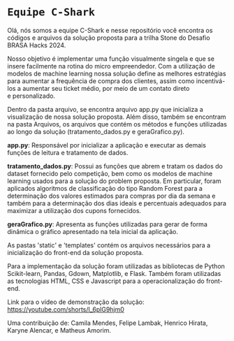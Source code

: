# `Equipe C-Shark`

Olá, nós somos a equipe C-Shark e nesse repositório você encontra os códigos e arquivos da solução proposta para a trilha Stone do Desafio BRASA Hacks 2024. 

Nosso objetivo é implementar uma função visualmente singela e que se insere facilmente na rotina do micro empreendedor. Com a utilização de modelos de machine learning nossa solução define as melhores estratégias para aumentar a frequência de compra dos clientes, assim como incentivá-los a aumentar seu ticket médio, por meio de um contato direto e personalizado.

Dentro da pasta arquivo, se encontra arquivo app.py que inicializa a visualização de nossa solução proposta. Além disso, também se encontram na pasta Arquivos, os arquivos que contém os métodos e funções utilizadas ao longo da solução (tratamento_dados.py e geraGrafico.py). 

**app.py**: Responsável por inicializar a aplicação e executar as demais funções de leitura e tratamento de dados.

**tratamento_dados.py**: Possui as funções que abrem e tratam os dados do dataset fornecido pelo competição, bem como os modelos de machine learning usados para a solução do problem proposta. Em particular, foram aplicados algoritmos de classificação do tipo Random Forest para a determinação dos valores estimados para compras por dia da semana e também para a determinação dos dias ideais e percentuais adequados para maximizar a utilização dos cupons fornecidos.

**geraGrafico.py**: Apresenta as funções utilizadas para gerar de forma dinâmica o gráfico apresentado na tela inicial da aplicação. 

As pastas 'static' e 'templates' contém os arquivos necessários para a inicialização do front-end da solução proposta.

Para a implementação da solução foram utilizadas as bibliotecas de Python Scikit-learn, Pandas, Gdown, Matplotlib, e Flask. Também foram utilizadas as tecnologias HTML, CSS e Javascript para a operacionalização do front-end.

Link para o vídeo de demonstração da solução: https://youtube.com/shorts/I_6plG9hjm0

Uma contribuição de: Camila Mendes, Felipe Lambak, Henrico Hirata, Karyne Alencar, e Matheus Amorim.
